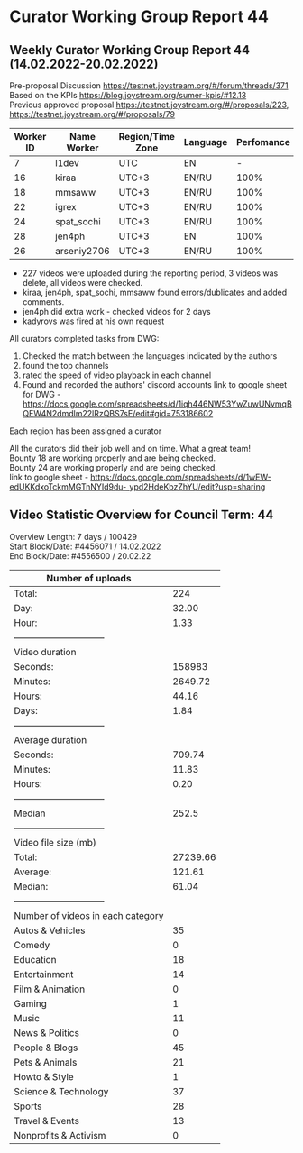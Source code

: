 # Curator Working Group Report 44
## Weekly Curator Working Group Report 44 (14.02.2022-20.02.2022)

Pre-proposal Discussion https://testnet.joystream.org/#/forum/threads/371  
Based on the KPIs https://blog.joystream.org/sumer-kpis/#12.13  
Previous approved proposal https://testnet.joystream.org/#/proposals/223, https://testnet.joystream.org/#/proposals/79  

| Worker ID | Name Worker | Region/Time Zone | Language | Perfomance | Notes            |
| --------- | ----------- | ---------------- | -------- | ---------- | ---------------- |
| 7         | l1dev       | UTC              | EN       | \-         | Technical worker |
| 16        | kiraa       | UTC+3            | EN/RU    | 100%       | Skipper#0353     |
| 18        | mmsaww      | UTC+3            | EN/RU    | 100%       | Mikhail#7681     |
| 22        | igrex       | UTC+3            | EN/RU    | 100%       | IgreX#0267       |
| 24        | spat\_sochi | UTC+3            | EN/RU    | 100%       | spat\_sochi#8803 |
| 28        | jen4ph      | UTC+3            | EN       | 100%       | jen4#8632        |
| 26        | arseniy2706 | UTC+3            | EN/RU    | 100%       | Arseniy#3225     |

- 227 videos were uploaded during the reporting period, 3 videos was delete, all videos were checked.  
- kiraa, jen4ph, spat_sochi, mmsaww  found errors/dublicates and added comments.  
- jen4ph did extra work - checked videos for 2 days
- kadyrovs was fired at his own request
  
All curators completed tasks from DWG:  
1. Checked the match between the languages indicated by the authors  
2. found the top channels
3. rated the speed of video playback in each channel
4. Found and recorded the authors' discord accounts
link to google sheet for DWG - https://docs.google.com/spreadsheets/d/1iqh446NW53YwZuwUNvmqBQEW4N2dmdlm22lRzQBS7sE/edit#gid=753186602  
  
Each region has been assigned a curator  
  
All the curators did their job well and on time.  What a great team!  
Bounty 18 are working properly and are being checked.  
Bounty 24 are working properly and are being checked.  
link to google sheet - https://docs.google.com/spreadsheets/d/1wEW-edUKKdxoTckmMGTnNYId9du-_ypd2HdeKbzZhYU/edit?usp=sharing

## Video Statistic Overview for Council Term: 44  
Overview Length: 7 days / 100429  
Start Block/Date: #4456071 / 14.02.2022  
End Block/Date: #4556500 / 20.02.22  

| Number of uploads                 |          |
| --------------------------------- | -------- |
| Total:                            | 224      |
| Day:                              | 32.00    |
| Hour:                             | 1.33     |
| ——————————                        |          |
| Video duration                    |          |
| Seconds:                          | 158983   |
| Minutes:                          | 2649.72  |
| Hours:                            | 44.16    |
| Days:                             | 1.84     |
| ——————————                        |          |
| Average duration                  |          |
| Seconds:                          | 709.74   |
| Minutes:                          | 11.83    |
| Hours:                            | 0.20     |
| ——————————                        |          |
| Median                            | 252.5    |
| ——————————                        |          |
| Video file size (mb)              |          |
| Total:                            | 27239.66 |
| Average:                          | 121.61   |
| Median:                           | 61.04    |
| ——————————                        |          |
| Number of videos in each category |          |
| Autos & Vehicles                  | 35       |
| Comedy                            | 0        |
| Education                         | 18       |
| Entertainment                     | 14       |
| Film & Animation                  | 0        |
| Gaming                            | 1        |
| Music                             | 11       |
| News & Politics                   | 0        |
| People & Blogs                    | 45       |
| Pets & Animals                    | 21       |
| Howto & Style                     | 1        |
| Science & Technology              | 37       |
| Sports                            | 28       |
| Travel & Events                   | 13       |
| Nonprofits & Activism             | 0        |
